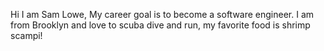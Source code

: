 Hi I am Sam Lowe,
My career goal is to become a software engineer. 
I am from Brooklyn and love to scuba dive and run,
my favorite food is shrimp scampi!
